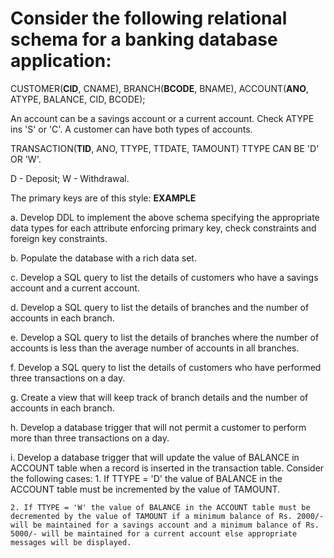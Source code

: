 # Consider the following relational schema for a banking database application:

CUSTOMER(**CID**, CNAME),
BRANCH(**BCODE**, BNAME),
ACCOUNT(**ANO**, ATYPE, BALANCE, CID, BCODE);

An account can be a savings account or a current account. Check ATYPE ins 'S' or 'C'. A customer can have both types of accounts.

TRANSACTION(**TID**, ANO, TTYPE, TTDATE, TAMOUNT)
TTYPE CAN BE 'D' OR 'W'.

D - Deposit; W - Withdrawal.

The primary keys are of this style: **EXAMPLE**

a. Develop DDL to implement the above schema specifying the appropriate data types for each attribute enforcing primary key, check constraints and foreign key constraints.

b. Populate the database with a rich data set.

c. Develop a SQL query to list the details of customers who have a savings account and a current account.

d. Develop a SQL query to list the details of branches and the number of accounts in each branch.

e. Develop a SQL query to list the details of branches where the number of accounts is less than the average number of accounts in all branches.

f. Develop a SQL query to list the details of customers who have performed three transactions on a day.

g. Create a view that will keep track of branch details and the number of accounts in each branch.

h. Develop a database trigger that will not permit a customer to perform more than three transactions on a day.

i. Develop a database trigger that will update the value of BALANCE in ACCOUNT table when a record is inserted in the transaction table. Consider the following cases:
    1. If TTYPE = 'D' the value of BALANCE in the ACCOUNT table must be incremented by the value of TAMOUNT.

    2. If TTYPE = 'W' the value of BALANCE in the ACCOUNT table must be decremented by the value of TAMOUNT if a minimum balance of Rs. 2000/- will be maintained for a savings account and a minimum balance of Rs. 5000/- will be maintained for a current account else appropriate messages will be displayed.